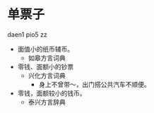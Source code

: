 # 单票子
daen1 pio5 zz
+ 面值小的纸币辅币。
  * 如皋方言词典
+ 零钱、面额小的钞票
  * 兴化方言词典
    - 身上不曾带～，出门搭公共汽车不顺便。
+ 零钱，面额较小的钱币。
  * 泰兴方言辞典
